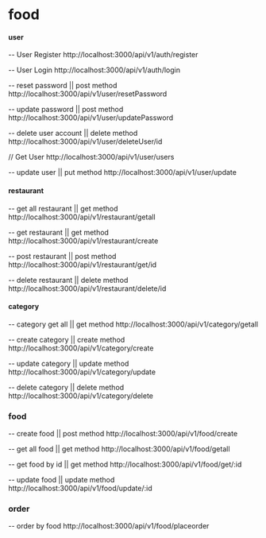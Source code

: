 # food
#### user
-- User Register
http://localhost:3000/api/v1/auth/register

-- User Login
http://localhost:3000/api/v1/auth/login

-- reset password || post method
http://localhost:3000/api/v1/user/resetPassword

-- update password || post method
http://localhost:3000/api/v1/user/updatePassword

-- delete user account || delete method
http://localhost:3000/api/v1/user/deleteUser/id

// Get User
http://localhost:3000/api/v1/user/users

-- update user || put method
http://localhost:3000/api/v1/user/update

#### restaurant
-- get all restaurant || get method
http://localhost:3000/api/v1/restaurant/getall

-- get restaurant || get method
http://localhost:3000/api/v1/restaurant/create

-- post restaurant || post method
http://localhost:3000/api/v1/restaurant/get/id

-- delete restaurant || delete method
http://localhost:3000/api/v1/restaurant/delete/id

#### category
-- category get all || get method
http://localhost:3000/api/v1/category/getall

-- create category || create method
http://localhost:3000/api/v1/category/create

-- update category || update method
http://localhost:3000/api/v1/category/update

-- delete category || delete method
http://localhost:3000/api/v1/category/delete


### food
-- create food || post method
http://localhost:3000/api/v1/food/create

-- get all food || get method
http://localhost:3000/api/v1/food/getall

-- get food by id || get method
http://localhost:3000/api/v1/food/get/:id

-- update food || update method
http://localhost:3000/api/v1/food/update/:id

### order
-- order by food
http://localhost:3000/api/v1/food/placeorder           
